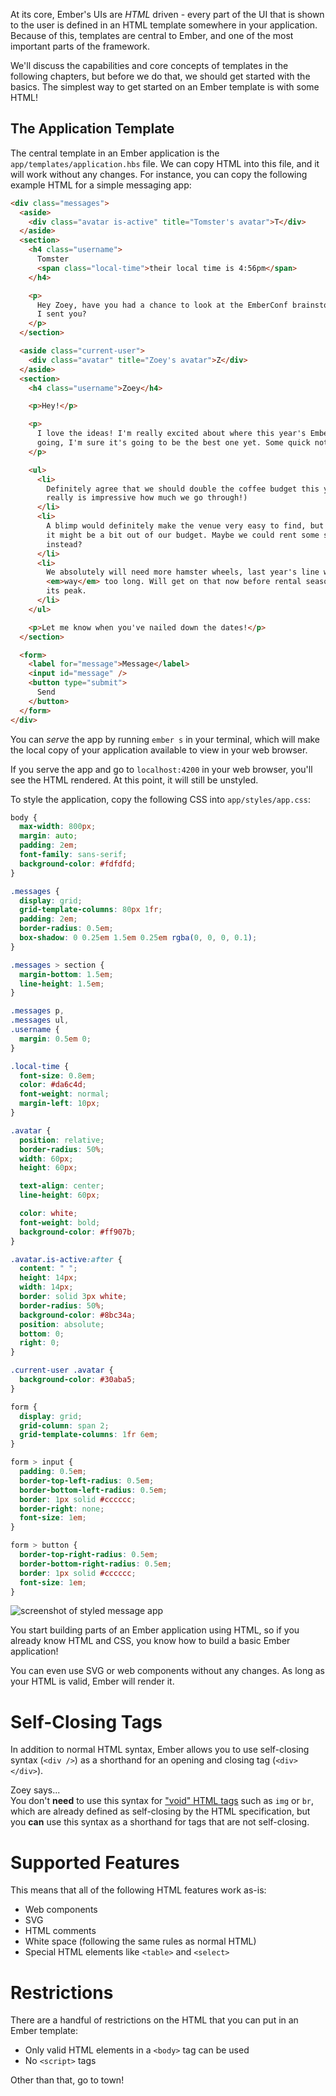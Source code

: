At its core, Ember's UIs are _HTML_ driven - every part of the UI that
is shown to the user is defined in an HTML template somewhere in your
application. Because of this, templates are central to Ember, and one of the
most important parts of the framework.

We'll discuss the capabilities and core concepts of templates in the following
chapters, but before we do that, we should get started with the basics. The
simplest way to get started on an Ember template is with some HTML!

## The Application Template

The central template in an Ember application is the `app/templates/application.hbs`
file. We can copy HTML into this file, and it will work without any changes. For
instance, you can copy the following example HTML for a simple messaging app:

```html {data-filename=app/templates/application.hbs}
<div class="messages">
  <aside>
    <div class="avatar is-active" title="Tomster's avatar">T</div>
  </aside>
  <section>
    <h4 class="username">
      Tomster
      <span class="local-time">their local time is 4:56pm</span>
    </h4>

    <p>
      Hey Zoey, have you had a chance to look at the EmberConf brainstorming doc
      I sent you?
    </p>
  </section>

  <aside class="current-user">
    <div class="avatar" title="Zoey's avatar">Z</div>
  </aside>
  <section>
    <h4 class="username">Zoey</h4>

    <p>Hey!</p>

    <p>
      I love the ideas! I'm really excited about where this year's EmberConf is
      going, I'm sure it's going to be the best one yet. Some quick notes:
    </p>

    <ul>
      <li>
        Definitely agree that we should double the coffee budget this year (it
        really is impressive how much we go through!)
      </li>
      <li>
        A blimp would definitely make the venue very easy to find, but I think
        it might be a bit out of our budget. Maybe we could rent some spotlights
        instead?
      </li>
      <li>
        We absolutely will need more hamster wheels, last year's line was
        <em>way</em> too long. Will get on that now before rental season hits
        its peak.
      </li>
    </ul>

    <p>Let me know when you've nailed down the dates!</p>
  </section>

  <form>
    <label for="message">Message</label>
    <input id="message" />
    <button type="submit">
      Send
    </button>
  </form>
</div>
```

You can _serve_ the app by running `ember s` in your terminal, which will make
the local copy of your application available to view in your web browser.

If you serve the app and go to `localhost:4200` in your web browser, you'll see
the HTML rendered. At this point, it will still be unstyled.

To style the application, copy the following CSS into `app/styles/app.css`:

```css {data-filename=styles/app.css}
body {
  max-width: 800px;
  margin: auto;
  padding: 2em;
  font-family: sans-serif;
  background-color: #fdfdfd;
}

.messages {
  display: grid;
  grid-template-columns: 80px 1fr;
  padding: 2em;
  border-radius: 0.5em;
  box-shadow: 0 0.25em 1.5em 0.25em rgba(0, 0, 0, 0.1);
}

.messages > section {
  margin-bottom: 1.5em;
  line-height: 1.5em;
}

.messages p,
.messages ul,
.username {
  margin: 0.5em 0;
}

.local-time {
  font-size: 0.8em;
  color: #da6c4d;
  font-weight: normal;
  margin-left: 10px;
}

.avatar {
  position: relative;
  border-radius: 50%;
  width: 60px;
  height: 60px;

  text-align: center;
  line-height: 60px;

  color: white;
  font-weight: bold;
  background-color: #ff907b;
}

.avatar.is-active:after {
  content: " ";
  height: 14px;
  width: 14px;
  border: solid 3px white;
  border-radius: 50%;
  background-color: #8bc34a;
  position: absolute;
  bottom: 0;
  right: 0;
}

.current-user .avatar {
  background-color: #30aba5;
}

form {
  display: grid;
  grid-column: span 2;
  grid-template-columns: 1fr 6em;
}

form > input {
  padding: 0.5em;
  border-top-left-radius: 0.5em;
  border-bottom-left-radius: 0.5em;
  border: 1px solid #cccccc;
  border-right: none;
  font-size: 1em;
}

form > button {
  border-top-right-radius: 0.5em;
  border-bottom-right-radius: 0.5em;
  border: 1px solid #cccccc;
  font-size: 1em;
}
```

![screenshot of styled message app](/images/ember-core-concepts/messaging-app-1.png)

You start building parts of an Ember application using HTML, so if you already
know HTML and CSS, you know how to build a basic Ember application!

You can even use SVG or web components without any changes. As long as your HTML
is valid, Ember will render it.

# Self-Closing Tags

In addition to normal HTML syntax, Ember allows you to use self-closing syntax
(`<div />`) as a shorthand for an opening and closing tag (`<div></div>`).

<div class="cta">
  <div class="cta-note">
    <div class="cta-note-body">
      <div class="cta-note-heading">Zoey says...</div>
      <div class="cta-note-message">
        You don't <strong>need</strong> to use this syntax for <a href="https://html.spec.whatwg.org/multipage/syntax.html#void-elements">"void" HTML
        tags</a> such as <code>img</code> or <code>br</code>, which are already
        defined as self-closing by the HTML specification, but you <strong>can</strong> use this syntax
        as a shorthand for tags that are not self-closing.
      </div>
    </div>
    <img src="/images/mascots/zoey.png" role="presentation" alt="">
  </div>
</div>

# Supported Features

This means that all of the following HTML features work as-is:

- Web components
- SVG
- HTML comments
- White space (following the same rules as normal HTML)
- Special HTML elements like `<table>` and `<select>`

# Restrictions

There are a handful of restrictions on the HTML that you can put in an Ember
template:

- Only valid HTML elements in a `<body>` tag can be used
- No `<script>` tags

Other than that, go to town!

